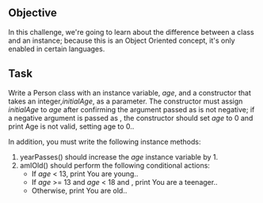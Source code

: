 ## Objective 
In this challenge, we're going to learn about the difference between a class and an instance; because this is an Object Oriented concept, it's only enabled in certain languages.

## Task 
Write a Person class with an instance variable, <i>age</i>, and a constructor that takes an integer,<i>initialAge</i>, as a parameter. The constructor must assign <i>initialAge</i> to <i>age</i> after confirming the argument passed as  is not negative; if a negative argument is passed as , the constructor should set <i>age</i> to 0 and print Age is not valid, setting age to 0.. 

In addition, you must write the following instance methods:

1. yearPasses() should increase the <i>age</i> instance variable by 1.
2. amIOld() should perform the following conditional actions:
    * If <i>age</i> < 13, print You are young..
    * If <i>age</i> >= 13 and <i>age</i> < 18 and , print You are a teenager..
    * Otherwise, print You are old..
